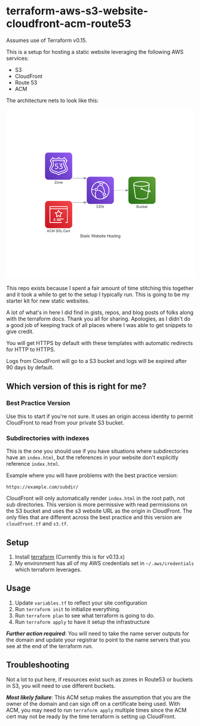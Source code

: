 # terraform-aws-s3-website-cloudfront-acm-route53

Assumes use of Terraform v0.15.

This is a setup for hosting a static website leveraging the following AWS services:

- S3
- CloudFront
- Route 53
- ACM

The architecture nets to look like this:

![Diagram](diagrams/static_website_hosting.png)

This repo exists because I spent a fair amount of time stitching this together and it took a while to get to the setup I typically run. This is going to be my starter kit for new static websites.

A lot of what's in here I did find in gists, repos, and blog posts of folks along with the terraform docs. Thank you all for sharing. Apologies, as I didn't do a good job of keeping track of all places where I was able to get snippets to give credit.

You will get HTTPS by default with these templates with automatic redirects for HTTP to HTTPS.

Logs from CloudFront will go to a S3 bucket and logs will be expired after 90 days by default.

## Which version of this is right for me?

### Best Practice Version
Use this to start if you're not sure. It uses an origin access identity to permit CloudFront to read from your private S3 bucket.

### Subdirectories with indexes
This is the one you should use if you have situations where subdirectories have an `index.html`, but the references in your website don't explicitly reference `index.html`.

Example where you will have problems with the best practice version:

```
https://example.com/subdir/
```

CloudFront will only automatically render `index.html` in the root path, not sub directories. This version is more permissive with read permissions on the S3 bucket and uses the s3 website URL as the origin in CloudFront. The only files that are different across the best practice and this version are `cloudfront.tf` and `s3.tf`.

## Setup

1. Install [terraform](https://www.terraform.io/) (Currently this is for v0.13.x)
1. My environment has all of my AWS credentials set in `~/.aws/credentials` which terraform leverages.


## Usage

1. Update `variables.tf` to reflect your site configuration
1. Run `terraform init` to initialize everything.
1. Run `terraform plan` to see what terraform is going to do.
1. Run `terraform apply` to have it setup the infrastructure

***Further action required***: You will need to take the name server outputs for the domain and update your registrar to point to the name servers that you see at the end of the terraform run.

## Troubleshooting

Not a lot to put here, if resources exist such as zones in Route53 or buckets in S3, you will need to use different buckets.

***Most likely failure***: This ACM setup makes the assumption that you are the owner of the domain and can sign off on a certificate being used. With ACM, you may need to run `terraform apply` multiple times since the ACM cert may not be ready by the time terraform is setting up CloudFront.

